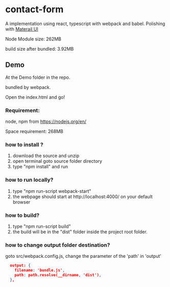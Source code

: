 # contact-form

A implementation using react, typescript with webpack and babel.
Polishing with [Materail UI](https://material-ui.com/)


Node Module size: 262MB

build size after bundled: 3.92MB



## Demo
At the Demo folder in the repo.

bundled by webpack.

Open the index.html and go!


### Requirement: 
node, npm from https://nodejs.org/en/

Space requirement: 268MB

### how to install ?
1) download the source and unzip
2) open terminal goto source folder directory
3) type "npm install" and run

### how to run locally?
1) type "npm run-script webpack-start"
2) the webpage should start at http://localhost:4000/ on your default browser

### how to build?
1) type "npm run-script build"
2) the build will be in the "dist" folder inside the project root folder.

### how to change output folder destination?
goto src/webpack.config.js, change the parameter of the 'path' in 'output'
```json
  output: {
    filename: 'bundle.js',
    path: path.resolve(__dirname, 'dist'),
  },
```

